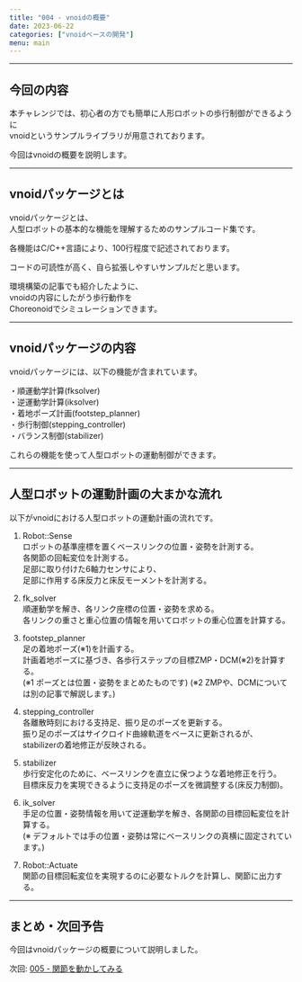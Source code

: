 ```yaml
---
title: "004 - vnoidの概要"
date: 2023-06-22
categories: ["vnoidベースの開発"]
menu: main
---
```


---

## 今回の内容

本チャレンジでは、初心者の方でも簡単に人形ロボットの歩行制御ができるように  
vnoidというサンプルライブラリが用意されております。

今回はvnoidの概要を説明します。

---

## vnoidパッケージとは
vnoidパッケージとは、  
人型ロボットの基本的な機能を理解するためのサンプルコード集です。

各機能はC/C++言語により、100行程度で記述されております。

コードの可読性が高く、自ら拡張しやすいサンプルだと思います。

環境構築の記事でも紹介したように、  
vnoidの内容にしたがう歩行動作を  
Choreonoidでシミュレーションできます。

---

## vnoidパッケージの内容

vnoidパッケージには、以下の機能が含まれています。

・順運動学計算(fksolver)  
・逆運動学計算(iksolver)  
・着地ポーズ計画(footstep_planner)  
・歩行制御(stepping_controller)  
・バランス制御(stabilizer)

これらの機能を使って人型ロボットの運動制御ができます。

---

## 人型ロボットの運動計画の大まかな流れ

以下がvnoidにおける人型ロボットの運動計画の流れです。

1. Robot::Sense  
ロボットの基準座標を置くベースリンクの位置・姿勢を計測する。  
各関節の回転変位を計測する。  
足部に取り付けた6軸力センサにより、  
足部に作用する床反力と床反モーメントを計測する。

1. fk_solver  
順運動学を解き、各リンク座標の位置・姿勢を求める。  
各リンクの重さと重心位置の情報を用いてロボットの重心位置を計算する。

1. footstep_planner  
足の着地ポーズ(※1)を計画する。  
計画着地ポーズに基づき、各歩行ステップの目標ZMP・DCM(※2)を計算する。  
(※1 ポーズとは位置・姿勢をまとめたものです)
(※2 ZMPや、DCMについては別の記事で解説します。)

1. stepping_controller  
各離散時刻における支持足、振り足のポーズを更新する。  
振り足のポーズはサイクロイド曲線軌道をベースに更新されるが、  
stabilizerの着地修正が反映される。

1. stabilizer  
歩行安定化のために、ベースリンクを直立に保つような着地修正を行う。  
目標床反力を実現できるように支持足のポーズを微調整する(床反力制御)。

1. ik_solver  
手足の位置・姿勢情報を用いて逆運動学を解き、各関節の目標回転変位を計算する。  
(※ デフォルトでは手の位置・姿勢は常にベースリンクの真横に固定されています。)

1. Robot::Actuate  
関節の目標回転変位を実現するのに必要なトルクを計算し、関節に出力する。

---

## まとめ・次回予告

今回はvnoidパッケージの概要について説明しました。

次回: [005 - 関節を動かしてみる](https://koomiy.github.io/posts/joint_planning/)
